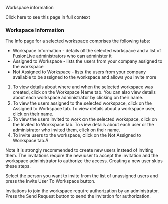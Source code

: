 Workspace information

Click here to see this page in full context

###  Workspace Information

The Info page for a selected workspace comprises the following tabs:

  * Workspace Information - details of the selected workspace and a list of FusionLive administrators who can administer it 
  * Assigned to Workspace - lists the users from your company assigned to the workspace 
  * Not Assigned to Workspace - lists the users from your company available to be assigned to the workspace and allows you invite more 

  1. To view details about where and when the selected workspace was created, click on the Workspace Name tab. You can also view details about each workspace administrator by clicking on their name. 
  2. To view the users assigned to the selected workspace, click on the Assigned to Workspace tab. To view details about a workspace user, click on their name. 
  3. To view the users invited to work on the selected workspace, click on the Invited to Workspace tab. To view details about each user or the administrator who invited them, click on their name. 
  4. To invite users to the workspace, click on the Not Assigned to Workspace tab.Â 

Note  It is strongly recommended to create new users instead of inviting them.
The invitations require the new user to accept the invitation and the
workspace administrator to authorize the access. Creating a new user skips
these steps.

Select the person you want to invite from the list of unassigned users and
press the Invite User To Workspace button.

Invitations to join the workspace require authorization by an administrator.
Press the Send Request button to send the invitation for authorization.

